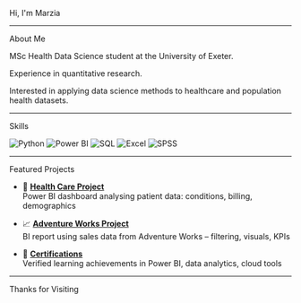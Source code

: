 Hi, I'm Marzia

---

About Me

MSc Health Data Science student at the University of Exeter.

Experience in quantitative research.

Interested in applying data science methods to healthcare and population health datasets. 

---

Skills

![Python](https://img.shields.io/badge/-Python-3776AB?style=flat&logo=python&logoColor=white)
![Power BI](https://img.shields.io/badge/-PowerBI-F2C811?style=flat&logo=powerbi&logoColor=black)
![SQL](https://img.shields.io/badge/-SQL-4479A1?style=flat&logo=postgresql&logoColor=white)
![Excel](https://img.shields.io/badge/-Excel-217346?style=flat&logo=microsoftexcel&logoColor=white)
![SPSS](https://img.shields.io/badge/-SPSS-CC0000?style=flat&logo=ibm&logoColor=white)

---

Featured Projects

- 🏥 **[Health Care Project](https://github.com/Maya-lab-123/health-care-project)**  
  Power BI dashboard analysing patient data: conditions, billing, demographics

- 📈 **[Adventure Works Project](https://github.com/Maya-lab-123/Adventure_Works_Project)**  
  BI report using sales data from Adventure Works – filtering, visuals, KPIs

- 🧾 **[Certifications](https://github.com/Maya-lab-123/certifications)**  
  Verified learning achievements in Power BI, data analytics, cloud tools

---

Thanks for Visiting

